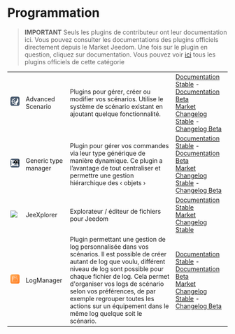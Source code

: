 
# Programmation


>**IMPORTANT**
>Seuls les plugins de contributeur ont leur documentation ici. Vous pouvez consulter les documentations des plugins officiels directement depuis le Market Jeedom. Une fois sur le plugin en question, cliquez sur documentation.
>Vous pouvez voir [ici](https://market.jeedom.com/index.php?v=d&p=market&type=plugin&categorie=programming) tous les plugins officiels de cette catégorie


| | | | |
|--- | --- | --- | ---|
|<img src="advancedScenario/advancedScenario_icon.png" class="pluginLogo" width="100" />|Advanced Scenario|Plugins pour gérer, créer ou modifier vos scénarios. Utilise le système de scénario existant en ajoutant quelque fonctionnalité.|[Documentation Stable](http://fobsoft.github.io/jeedom-plugins-documentation/advancedScenario/fr_FR) - [Documentation Beta](http://fobsoft.github.io/jeedom-plugins-documentation/advancedScenario/fr_FR)<br/>[Market](https://market.jeedom.com/index.php?v=d&p=market_display&id=4281)<br/>[Changelog Stable](http://fobsoft.github.io/jeedom-plugins-documentation/advancedScenario/fr_FR/changelog) - [Changelog Beta](http://fobsoft.github.io/jeedom-plugins-documentation/advancedScenario/fr_FR/changelog)|
|<img src="genericTypeManager/genericTypeManager_icon.png" class="pluginLogo" width="100" />|Generic type manager|Plugin pour gérer vos commandes via leur type générique de manière dynamique. Ce plugin a l’avantage de tout centraliser et permettre une gestion hiérarchique des ‹ objets ›|[Documentation Stable](http://fobsoft.github.io/jeedom-plugins-documentation/genericTypeManager/fr_FR) - [Documentation Beta](http://fobsoft.github.io/jeedom-plugins-documentation/genericTypeManager/fr_FR)<br/>[Market](https://market.jeedom.com/index.php?v=d&p=market_display&id=4235)<br/>[Changelog Stable](http://fobsoft.github.io/jeedom-plugins-documentation/genericTypeManager/fr_FR/changelog) - [Changelog Beta](http://fobsoft.github.io/jeedom-plugins-documentation/genericTypeManager/fr_FR/changelog)|
|<img src="jeexplorer/jeexplorer_icon.png" class="pluginLogo" width="100" />|JeeXplorer|Explorateur / éditeur de fichiers pour Jeedom|[Documentation Stable](https://kiboost.github.io/jeedom_docs/plugins/jeexplorer/fr_FR/)<br/>[Market](https://market.jeedom.com/index.php?v=d&p=market_display&id=3690)<br/>[Changelog Stable](https://kiboost.github.io/jeedom_docs/plugins/jeexplorer/fr_FR/changelog.html)|
|<img src="logmanager/logmanager_icon.png" class="pluginLogo" width="100" />|LogManager|Plugin permettant une gestion de log personnalisée dans vos scénarios. Il est possible de créer autant de log que voulu, différent niveau de log sont possible pour chaque fichier de log. Cela permet d'organiser vos logs de scénario selon vos préférences, de par exemple regrouper toutes les actions sur un équipement dans le même log quelque soit le scénario.|[Documentation Stable](https://mips2648.github.io/jeedom-plugins-docs/logmanager/fr_FR/) - [Documentation Beta](https://mips2648.github.io/jeedom-plugins-docs/logmanager/fr_FR/)<br/>[Market](https://market.jeedom.com/index.php?v=d&p=market_display&id=3817)<br/>[Changelog Stable](https://mips2648.github.io/jeedom-plugins-docs/logmanager/fr_FR/changelog) - [Changelog Beta](https://mips2648.github.io/jeedom-plugins-docs/logmanager/fr_FR/changelog)|
